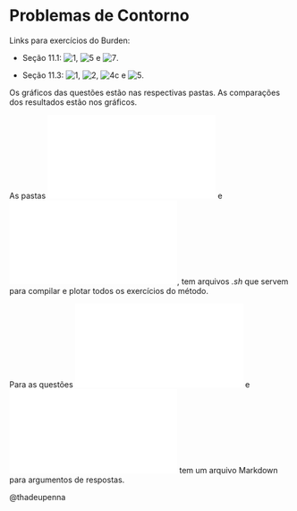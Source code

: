 # Problemas de Contorno

Links para exercícios do Burden:

  - Seção 11.1:  ![1](/Shooting/Ex1),  ![5](/Shooting/Ex5) e  ![7](/Shooting/Ex7).

  - Seção 11.3:  ![1](/DifFinita/Ex1),  ![2](/DifFinita/Ex2),  ![4c](/DifFinita/Ex4c) e  ![5](/DifFinita/Ex5).

Os gráficos das questões estão nas respectivas pastas. As comparações dos resultados estão nos gráficos.

As pastas ![Shooting](/Shooting/11_1-1-5-7.sh) e ![DifFinita](/DifFinita/11_3-1-2-4c-5.sh), tem arquivos *.sh* que servem para compilar e plotar todos os exercícios do método.

Para as questões ![11.1-Ex7](/Shooting/Ex7/AlternativaB.md) e ![11.3-Ex5](/DifFinita/Ex5/Res.md) tem um arquivo Markdown para argumentos de respostas.

@thadeupenna
